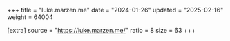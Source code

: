 +++
title = "luke.marzen.me"
date = "2024-01-26"
updated = "2025-02-16"
weight = 64004

[extra]
source = "https://luke.marzen.me/"
ratio = 8
size = 63
+++
